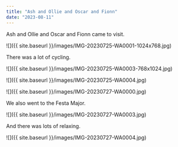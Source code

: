 ```yaml
---
title: "Ash and Ollie and Oscar and Fionn"
date: "2023-08-11"
---
```


Ash and Ollie and Oscar and Fionn came to visit.

![]({{ site.baseurl }}/images/IMG-20230725-WA0001-1024x768.jpg)

There was a lot of cycling.

![]({{ site.baseurl }}/images/IMG-20230725-WA0003-768x1024.jpg)

![]({{ site.baseurl }}/images/IMG-20230725-WA0004.jpg)

![]({{ site.baseurl }}/images/IMG-20230727-WA0000.jpg)

We also went to the Festa Major.

![]({{ site.baseurl }}/images/IMG-20230727-WA0003.jpg)

And there was lots of relaxing.

![]({{ site.baseurl }}/images/IMG-20230727-WA0004.jpg)
